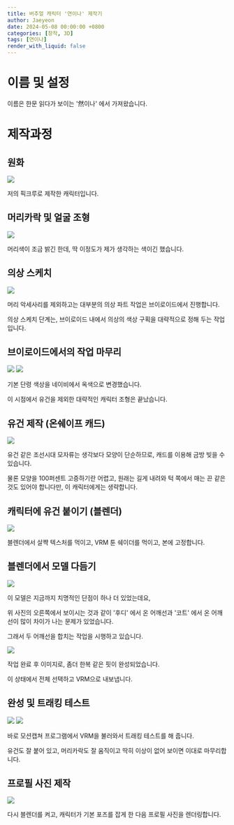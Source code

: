 ```yaml
---
title: 버추얼 캐릭터 '연이나' 제작기
author: Jaeyeon
date: 2024-05-08 00:00:00 +0800
categories: [창작, 3D]
tags: [연이나]
render_with_liquid: false
---
```


# 이름 및 설정

이름은 한문 읽다가 보이는 '然이나' 에서 가져왔습니다.

# 제작과정

## 원화

![](https://peachtart2.s3.ap-northeast-1.amazonaws.com/tart/thumbnail-00a28821-b122-4e4e-bf2c-c02a45469693.webp)

저의 픽크루로 제작한 캐릭터입니다.

## 머리카락 및 얼굴 조형

![](https://peachtart2.s3.ap-northeast-1.amazonaws.com/tart/thumbnail-6ec95a7f-db69-4884-ae5c-063408930f34.webp)

머리색이 조금 밝긴 한데, 딱 이정도가 제가 생각하는 색이긴 했습니다.

## 의상 스케치

![](https://peachtart2.s3.ap-northeast-1.amazonaws.com/tart/webpublic-536bfc09-4e3c-4ba3-833e-78dca6f27fed.png)

머리 악세사리를 제외하고는 대부분의 의상 파트 작업은 브이로이드에서 진행합니다.

의상 스케치 단계는, 브이로이드 내에서 의상의 색상 구획을 대략적으로 정해 두는 작업입니다.

## 브이로이드에서의 작업 마무리

![](https://peachtart2.s3.ap-northeast-1.amazonaws.com/tart/webpublic-83062f1d-c0da-4175-b841-4e73df000f4f.png)
![](https://peachtart2.s3.ap-northeast-1.amazonaws.com/tart/webpublic-cc4e8390-ba94-4339-9b0f-de099357e6e8.png)

기본 단령 색상을 네이비에서 옥색으로 변경했습니다.

이 시점에서 유건을 제외한 대략적인 캐릭터 조형은 끝났습니다.

## 유건 제작 (온쉐이프 캐드)

![](https://peachtart2.s3.ap-northeast-1.amazonaws.com/tart/087a6feb-3edf-4e34-9394-391352516764.webp)

유건 같은 조선시대 모자류는 생각보다 모양이 단순하므로, 캐드를 이용해 금방 빚을 수 있습니다.

물론 모양을 100퍼센트 고증하기란 어렵고, 원래는 길게 내려와 턱 쪽에서 매는 끈 같은 것도 있어야 합니다만, 이 캐릭터에게는 생략합니다.

## 캐릭터에 유건 붙이기 (블렌더)

![](https://peachtart2.s3.ap-northeast-1.amazonaws.com/tart/41523b30-9e1b-4706-a22c-47c399bb25f1.webp)

블렌더에서 살쨕 텍스처를 먹이고, VRM 툰 쉐이더를 먹이고, 본에 고정합니다.

## 블렌더에서 모델 다듬기

![](https://peachtart2.s3.ap-northeast-1.amazonaws.com/tart/c3eec88c-dc68-4e16-bf5e-34cf2362a9b7.webp)

이 모델은 지금까지 치명적인 단점이 하나 더 있었는데요,

위 사진의 오른쪽에서 보이시는 것과 같이 '후디' 에서 온 어깨선과 '코트' 에서 온 어깨선이 많이 차이가 나는 문제가 있었습니다.

그래서 두 어깨선을 합치는 작업을 시행하고 있습니다.

![](https://peachtart2.s3.ap-northeast-1.amazonaws.com/tart/90535e18-0a77-44d3-b981-b3af6a44d3d2.webp)

작업 완료 후 이미지로, 좀더 한복 같은 핏이 완성되었습니다.

이 상태에서 전체 선택하고 VRM으로 내보냅니다.

## 완성 및 트래킹 테스트

![](https://peachtart2.s3.ap-northeast-1.amazonaws.com/tart/7e591bf7-c204-4389-8f6e-2fed727e7511.webp) 
![](https://peachtart2.s3.ap-northeast-1.amazonaws.com/tart/fe21f4a3-6843-4b55-b287-a683b056efbd.webp)

바로 모션캡쳐 프로그램에서 VRM을 불러와서 트래킹 테스트를 해 줍니다.

유건도 잘 붙어 있고, 머리카락도 잘 움직이고 딱히 이상이 없어 보이면 이대로 마무리합니다.

## 프로필 사진 제작

![](https://peachtart2.s3.ap-northeast-1.amazonaws.com/tart/webpublic-c04fc17d-ce2c-4068-be9a-ae5d3dd70837.png)

다시 블렌더를 켜고, 캐릭터가 기본 포즈를 잡게 한 다음 프로필 사진을 렌더링합니다.